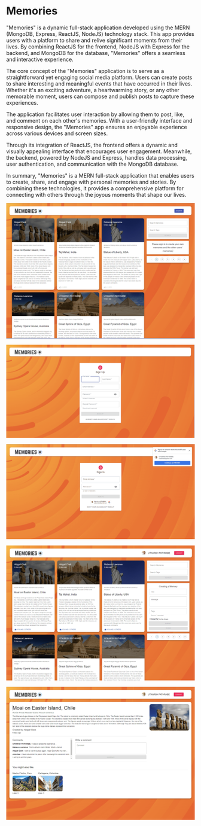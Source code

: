 Memories
========

"Memories" is a dynamic full-stack application developed using the MERN (MongoDB, Express, ReactJS, NodeJS) technology stack. This app provides users with a platform to share and relive significant moments from their lives. By combining ReactJS for the frontend, NodeJS with Express for the backend, and MongoDB for the database, "Memories" offers a seamless and interactive experience.

The core concept of the "Memories" application is to serve as a straightforward yet engaging social media platform. Users can create posts to share interesting and meaningful events that have occurred in their lives. Whether it's an exciting adventure, a heartwarming story, or any other memorable moment, users can compose and publish posts to capture these experiences.

The application facilitates user interaction by allowing them to post, like, and comment on each other's memories. With a user-friendly interface and responsive design, the "Memories" app ensures an enjoyable experience across various devices and screen sizes.

Through its integration of ReactJS, the frontend offers a dynamic and visually appealing interface that encourages user engagement. Meanwhile, the backend, powered by NodeJS and Express, handles data processing, user authentication, and communication with the MongoDB database.

In summary, "Memories" is a MERN full-stack application that enables users to create, share, and engage with personal memories and stories. By combining these technologies, it provides a comprehensive platform for connecting with others through the joyous moments that shape our lives.  

![Main Page without Sign-In](./assets/main_page.png)  

![User Sign-Up](./assets/sign_up_page.png)  

![User Sign-In](./assets/sign_in_page.png)  

![Signed In User's Main Page](./assets/main_page_signed_in.png)  

![Post Details Page](./assets/post_details_page.png)  
